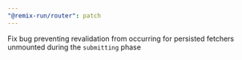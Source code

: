 ```yaml
---
"@remix-run/router": patch
---
```


Fix bug preventing revalidation from occurring for persisted fetchers unmounted during the `submitting` phase
